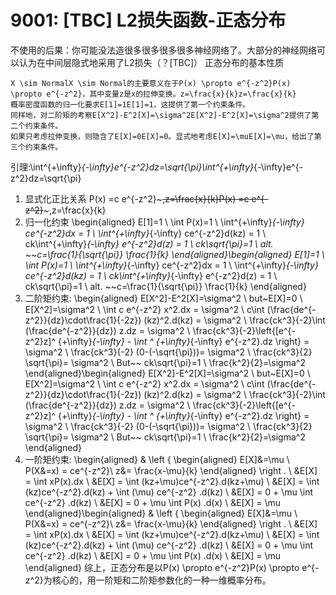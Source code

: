 
# 9001: [TBC] L2损失函数-正态分布

不使用的后果：你可能没法造很多很多很多很多神经网络了。大部分的神经网络可以认为在中间层隐式地采用了L2损失（？[TBC]）
正态分布的基本性质

    X \sim NormalX \sim Normal的主要意义在于P(x) \propto e^{-z^2}P(x) \propto e^{-z^2}，其中变量z是x的拉伸变换。z=\frac{x}{k}z=\frac{x}{k}
    概率密度函数的归一化要求E[1]=1E[1]=1，这提供了第一个约束条件。
    同样地，对二阶矩的考察E[X^2]-E^2[X]=\sigma^2E[X^2]-E^2[X]=\sigma^2提供了第二个约束条件。
    如果只考虑拉伸变换，则隐含了E[X]=0E[X]=0。显式地考虑E[X]=\muE[X]=\mu，给出了第三个约束条件。

引理:\int^{+\infty}_{-\infty}e^{-z^2}dz=\sqrt{\pi}\int^{+\infty}_{-\infty}e^{-z^2}dz=\sqrt{\pi}

1. 显式化正比关系
P(x) =c e^{-z^2}~~~,z=\frac{x}{k}P(x) =c e^{-z^2}~~~,z=\frac{x}{k}
2. 归一化约束
\begin{aligned} E[1]=1 \\ \int P(x)=1 \\ \int^{+\infty}_{-\infty} ce^{-z^2}dx = 1 \\ \int^{+\infty}_{-\infty} ce^{-z^2}d(kz) = 1 \\ ck\int^{+\infty}_{-\infty} e^{-z^2}d(z) = 1 \\ ck\sqrt{\pi}=1 \\ alt. ~~c=\frac{1}{\sqrt{\pi}} \frac{1}{k} \end{aligned}\begin{aligned} E[1]=1 \\ \int P(x)=1 \\ \int^{+\infty}_{-\infty} ce^{-z^2}dx = 1 \\ \int^{+\infty}_{-\infty} ce^{-z^2}d(kz) = 1 \\ ck\int^{+\infty}_{-\infty} e^{-z^2}d(z) = 1 \\ ck\sqrt{\pi}=1 \\ alt. ~~c=\frac{1}{\sqrt{\pi}} \frac{1}{k} \end{aligned}
3. 二阶矩约束:
\begin{aligned} E[X^2]-E^2[X]=\sigma^2 \\ but~E[X]=0 \\ E[X^2]=\sigma^2 \\ \int c e^{-z^2} x^2.dx = \sigma^2 \\ c\int (\frac{de^{-z^2}}{dz}\cdot\frac{1}{-2z}) (kz)^2.d(kz) = \sigma^2 \\ \frac{ck^3}{-2}\int (\frac{de^{-z^2}}{dz}) z.dz = \sigma^2 \\ \frac{ck^3}{-2}\left\{[e^{-z^2}z]^ {+\infty}_{-\infty} - \int ^ {+\infty}_{-\infty} e^{-z^2}.dz \right\} = \sigma^2 \\ \frac{ck^3}{-2} (0-(-\sqrt{\pi}))= \sigma^2 \\ \frac{ck^3}{2} \sqrt{\pi}= \sigma^2 \\ But~~ ck\sqrt{\pi}=1 \\ \frac{k^2}{2}=\sigma^2 \end{aligned}\begin{aligned} E[X^2]-E^2[X]=\sigma^2 \\ but~E[X]=0 \\ E[X^2]=\sigma^2 \\ \int c e^{-z^2} x^2.dx = \sigma^2 \\ c\int (\frac{de^{-z^2}}{dz}\cdot\frac{1}{-2z}) (kz)^2.d(kz) = \sigma^2 \\ \frac{ck^3}{-2}\int (\frac{de^{-z^2}}{dz}) z.dz = \sigma^2 \\ \frac{ck^3}{-2}\left\{[e^{-z^2}z]^ {+\infty}_{-\infty} - \int ^ {+\infty}_{-\infty} e^{-z^2}.dz \right\} = \sigma^2 \\ \frac{ck^3}{-2} (0-(-\sqrt{\pi}))= \sigma^2 \\ \frac{ck^3}{2} \sqrt{\pi}= \sigma^2 \\ But~~ ck\sqrt{\pi}=1 \\ \frac{k^2}{2}=\sigma^2 \end{aligned}
4. 一阶矩约束:
\begin{aligned} & \left \{ \begin{aligned} E[X]&=\mu \\ P(X&=x) = ce^{-z^2}\\ z&= \frac{x-\mu}{k} \end{aligned} \right . \\ &E[X] = \int xP(x).dx \\ &E[X] = \int (kz+\mu)ce^{-z^2}.d(kz+\mu) \\ &E[X] = \int (kz)ce^{-z^2}.d(kz) + \int (\mu) ce^{-z^2} .d(kz) \\ &E[X] = 0 + \mu \int ce^{-z^2} .d(kz) \\ &E[X] = 0 + \mu \int P(x) .d(x) \\ &E[X] = \mu \end{aligned}\begin{aligned} & \left \{ \begin{aligned} E[X]&=\mu \\ P(X&=x) = ce^{-z^2}\\ z&= \frac{x-\mu}{k} \end{aligned} \right . \\ &E[X] = \int xP(x).dx \\ &E[X] = \int (kz+\mu)ce^{-z^2}.d(kz+\mu) \\ &E[X] = \int (kz)ce^{-z^2}.d(kz) + \int (\mu) ce^{-z^2} .d(kz) \\ &E[X] = 0 + \mu \int ce^{-z^2} .d(kz) \\ &E[X] = 0 + \mu \int P(x) .d(x) \\ &E[X] = \mu \end{aligned}
综上，正态分布是以P(x) \propto e^{-z^2}P(x) \propto e^{-z^2}为核心的，用一阶矩和二阶矩参数化的一种一维概率分布。
